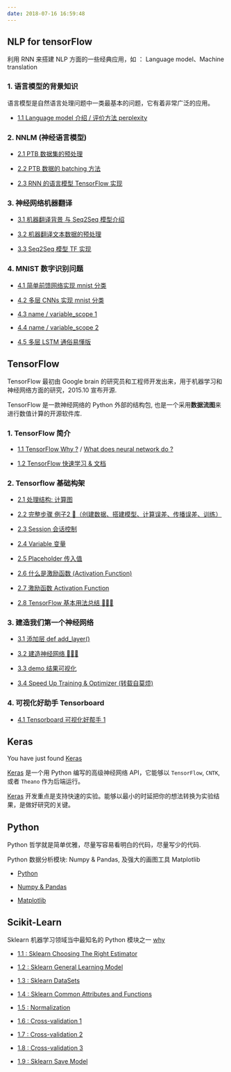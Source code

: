 ```yaml
---
date: 2018-07-16 16:59:48
---
```


## NLP for tensorFlow

利用 RNN 来搭建 NLP 方面的一些经典应用，如 ： Language model、Machine translation

### 1. 语言模型的背景知识

语言模型是自然语言处理问题中一类最基本的问题，它有着非常广泛的应用。

- [1.1 Language model 介绍 / 评价方法 perplexity][0]

### 2. NNLM (神经语言模型)

- [2.1 PTB 数据集的预处理][0]

- [2.2 PTB 数据的 batching 方法][9.2.2]

- [2.3 RNN 的语言模型 TensorFlow 实现][0]

[9.2.2]: /2018/10/01/tensorflow-nlp-9.2.2/

### 3. 神经网络机器翻译

- [3.1 机器翻译背景 与 Seq2Seq 模型介绍][0]

- [3.2 机器翻译文本数据的预处理][0]

- [3.3 Seq2Seq 模型 TF 实现][0]

### 4. MNIST 数字识别问题

- [4.1 简单前馈网络实现 mnist 分类][minst1]

- [4.2 多层 CNNs 实现 mnist 分类][0]

- [4.3 name / variable_scope 1][0]

- [4.4 name / variable_scope 2][0]

- [4.5 多层 LSTM 通俗易懂版][0]

[minst1]: /2018/09/12/tensorflow-mnist-1-beginners/
[0]: /tensorflow

## TensorFlow

TensorFlow 最初由 Google brain 的研究员和工程师开发出来，用于机器学习和神经网络方面的研究，2015.10 宣布开源.

TensorFlow 是一款神经网络的 Python 外部的结构包, 也是一个采用**数据流图**来进行数值计算的开源软件库.

### 1. TensorFlow 简介

- [1.1 TensorFlow Why ?][t1] / [What does neural network do ?][t2]  

- [1.2 TensorFlow 快速学习 & 文档][t3]  

[t1]: /2018/01/22/tensorflow-1-1-why/
[t2]: /2018/08/24/tensorflow-1-2-NN-what-do/
[t3]: /2018/10/04/tensorflow-doc/

### 2. Tensorflow 基础构架

- [2.1 处理结构: 计算图][t2.1]

- [2.2 完整步骤 例子2 🌰（创建数据、搭建模型、计算误差、传播误差、训练）][t2.2]

- [2.3 Session 会话控制][t2.3]

- [2.4 Variable 变量][t2.4]

- [2.5 Placeholder 传入值][t2.5]

- [2.6 什么是激励函数 (Activation Function)][t2.6]

- [2.7 激励函数 Activation Function][t2.7]

- [2.8 TensorFlow 基本用法总结 🌰🌰🌰][t2.8]

[t2.1]: /2018/08/24/tensorflow-2-1-structure/
[t2.2]: /2018/08/24/tensorflow-2-2-example2/
[t2.3]: /2018/09/06/tensorflow-2-3-session/
[t2.4]: /2018/09/07/tensorflow-2-4-variable/
[t2.5]: /2018/09/07/tensorflow-2-5-placeholde/
[t2.6]: /2018/09/07/tensorflow-2-6-A-activation-function/
[t2.7]: /2018/09/07/tensorflow-2-6-B-activation-function/
[t2.8]: /2018/09/08/tensorflow-2-8-tensorflow-basic-summary/

### 3. 建造我们第一个神经网络

- [3.1 添加层 def add_layer()][t3.1]

- [3.2 建造神经网络 🌰🌰🌰][t3.2]

- [3.3 demo 结果可视化][t3.3]

- [3.4 Speed Up Training & Optimizer (转载自莫烦)][t3.4]

[t3.1]: /2018/09/09/tensorflow-3-1-add-layer/
[t3.2]: /2018/09/11/tensorflow-3-2-create-NN/
[t3.3]: /2018/09/11/tensorflow-3-3-visualize-result/
[t3.4]: /2018/09/12/tensorflow-3-4-A-speed-up-learning/

### 4. 可视化好助手 Tensorboard

- [4.1 Tensorboard 可视化好帮手 1][t4.1]

[t4.1]: /2018/09/12/tensorflow-4-1-tensorboard1/

## Keras

You have just found [Keras][k1]

[Keras][k1] 是一个用 Python 编写的高级神经网络 API，它能够以 `TensorFlow`, `CNTK`, 或者 `Theano` 作为后端运行。

[Keras][k2] 开发重点是支持快速的实验。能够以最小的时延把你的想法转换为实验结果，是做好研究的关键。 

[0]: /tensorflow
[k1]: https://keras.io/zh/
[k2]: https://keras.io/zh/models/about-keras-models/

## Python

Python 哲学就是简单优雅，尽量写容易看明白的代码，尽量写少的代码.

Python 数据分析模块: Numpy & Pandas, 及强大的画图工具 Matplotlib

- [Python](/python_language)

- [Numpy & Pandas](/python_numpy_pandas)

- [Matplotlib](/python_matplotlib)

## Scikit-Learn

Sklearn 机器学习领域当中最知名的 Python 模块之一 [why][sklearn0] 

- [1.1 : Sklearn Choosing The Right Estimator][sklearn1]

- [1.2 : Sklearn General Learning Model][sklearn2]

- [1.3 : Sklearn DataSets][sklearn3]

- [1.4 : Sklearn Common Attributes and Functions][sklearn4]

- [1.5 : Normalization][sklearn5]

- [1.6 : Cross-validation 1][sklearn6]

- [1.7 : Cross-validation 2][sklearn7]

- [1.8 : Cross-validation 3][sklearn8]

- [1.9 : Sklearn Save Model][sklearn9]

[sklearn0]: /2018/01/03/py-sklearn-0-why/
[sklearn1]: /2018/01/03/py-sklearn-1-choosing-estimator/
[sklearn2]: /2018/01/05/py-sklearn-2-general-learning-model/
[sklearn3]: /2018/01/03/py-sklearn-3-database/
[sklearn4]: /2018/01/05/py-sklearn-4-common-attributes/
[sklearn5]: /2018/01/06/py-sklearn-5-normalization/
[sklearn6]: /2018/01/08/py-sklearn-6-cross-validation-1/
[sklearn7]: /2018/01/09/py-sklearn-6-cross-validation-2/
[sklearn8]: /2018/01/09/py-sklearn-6-cross-validation-3/
[sklearn9]: /2018/01/10/py-sklearn-7-save-model/
